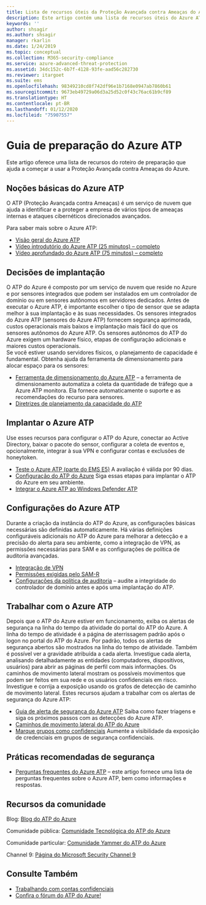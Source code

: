 ```yaml
---
title: Lista de recursos úteis da Proteção Avançada contra Ameaças do Azure | Microsoft Docs
description: Este artigo contém uma lista de recursos úteis do Azure ATP
keywords: ''
author: shsagir
ms.author: shsagir
manager: rkarlin
ms.date: 1/24/2019
ms.topic: conceptual
ms.collection: M365-security-compliance
ms.service: azure-advanced-threat-protection
ms.assetid: 34dc152c-6b7f-4128-93fe-aad56c282730
ms.reviewer: itargoet
ms.suite: ems
ms.openlocfilehash: 98349210cd8f742df96e1b7168e0947ab7860b61
ms.sourcegitcommit: 9673eb49729a06d3a25d52c0f43c76ac61b9cf89
ms.translationtype: HT
ms.contentlocale: pt-BR
ms.lasthandoff: 01/12/2020
ms.locfileid: "75907557"
---
```

# <a name="azure-atp-readiness-guide"></a>Guia de preparação do Azure ATP

Este artigo oferece uma lista de recursos do roteiro de preparação que ajuda a começar a usar a Proteção Avançada contra Ameaças do Azure. 

## <a name="understanding-azure-atp"></a>Noções básicas do Azure ATP

O ATP (Proteção Avançada contra Ameaças) é um serviço de nuvem que ajuda a identificar e a proteger a empresa de vários tipos de ameaças internas e ataques cibernéticos direcionados avançados.
 
Para saber mais sobre o Azure ATP: 
- [Visão geral do Azure ATP](what-is-atp.md)
- [Vídeo introdutório do Azure ATP (25 minutos) – completo](https://www.youtube.com/watch?v=EGY2m8yU_KE)
- [Vídeo aprofundado do Azure ATP (75 minutos) – completo](https://www.youtube.com/watch?v=QXZIfH0wP3Q)

## <a name="deployment-decisions"></a>Decisões de implantação

O ATP do Azure é composto por um serviço de nuvem que reside no Azure e por sensores integrados que podem ser instalados em um controlador de domínio ou em sensores autônomos em servidores dedicados. Antes de executar o Azure ATP, é importante escolher o tipo de sensor que se adapta melhor à sua implantação e às suas necessidades. Os sensores integrados do Azure ATP (sensores do Azure ATP) fornecem segurança aprimorada, custos operacionais mais baixos e implantação mais fácil do que os sensores autônomos do Azure ATP. Os sensores autônomos do ATP do Azure exigem um hardware físico, etapas de configuração adicionais e maiores custos operacionais. <br>Se você estiver usando servidores físicos, o planejamento de capacidade é fundamental. Obtenha ajuda da ferramenta de dimensionamento para alocar espaço para os sensores: 
- [Ferramenta de dimensionamento do Azure ATP](https://aka.ms/aatpsizingtool) – a ferramenta de dimensionamento automatiza a coleta da quantidade de tráfego que a Azure ATP monitora. Ela fornece automaticamente o suporte e as recomendações do recurso para sensores. 
- [Diretrizes de planejamento da capacidade do ATP](atp-capacity-planning.md)

## <a name="deploy-azure-atp"></a>Implantar o Azure ATP

Use esses recursos para configurar o ATP do Azure, conectar ao Active Directory, baixar o pacote do sensor, configurar a coleta de eventos e, opcionalmente, integrar à sua VPN e configurar contas e exclusões de honeytoken. 
- [Teste o Azure ATP (parte do EMS E5)](https://aka.ms/aatptrial) A avaliação é válida por 90 dias.
- [Configuração do ATP do Azure](install-atp-step1.md) Siga essas etapas para implantar o ATP do Azure em seu ambiente.
- [Integrar o Azure ATP ao Windows Defender ATP](integrate-wd-atp.md)

## <a name="azure-atp-settings"></a>Configurações do Azure ATP

Durante a criação da instância do ATP do Azure, as configurações básicas necessárias são definidas automaticamente. Há várias definições configuráveis adicionais no ATP do Azure para melhorar a detecção e a precisão do alerta para seu ambiente, como a integração de VPN, as permissões necessárias para SAM e as configurações de política de auditoria avançadas. 

- [Integração de VPN](install-atp-step6-vpn.md)
- [Permissões exigidas pelo SAM-R](install-atp-step8-samr.md)
- [Configurações da política de auditoria](atp-advanced-audit-policy.md) – audite a integridade do controlador de domínio antes e após uma implantação do ATP. 

## <a name="work-with-azure-atp"></a>Trabalhar com o Azure ATP

Depois que o ATP do Azure estiver em funcionamento, exiba os alertas de segurança na linha do tempo da atividade do portal do ATP do Azure. A linha do tempo de atividade é a página de aterrissagem padrão após o logon no portal do ATP do Azure. Por padrão, todos os alertas de segurança abertos são mostrados na linha do tempo de atividade. Também é possível ver a gravidade atribuída a cada alerta. Investigue cada alerta, analisando detalhadamente as entidades (computadores, dispositivos, usuários) para abrir as páginas de perfil com mais informações. Os caminhos de movimento lateral mostram os possíveis movimentos que podem ser feitos em sua rede e os usuários confidenciais em risco. Investigue e corrija a exposição usando os grafos de detecção de caminho de movimento lateral. Estes recursos ajudam a trabalhar com os alertas de segurança do Azure ATP: 

- [Guia de alerta de segurança do Azure ATP](suspicious-activity-guide.md) Saiba como fazer triagens e siga os próximos passos com as detecções do Azure ATP.
- [Caminhos de movimento lateral do ATP do Azure](use-case-lateral-movement-path.md)
- [Marque grupos como confidenciais](sensitive-accounts.md) Aumente a visibilidade da exposição de credenciais em grupos de segurança confidenciais.

## <a name="security-best-practices"></a>Práticas recomendadas de segurança

- [Perguntas frequentes do Azure ATP](atp-technical-faq.md) – este artigo fornece uma lista de perguntas frequentes sobre o Azure ATP, bem como informações e respostas. 

## <a name="community-resources"></a>Recursos da comunidade

Blog: [Blog do ATP do Azure](https://aka.ms/aatpblog)

Comunidade pública: [Comunidade Tecnológica do ATP do Azure](https://aka.ms/AatpCom)

Comunidade particular: [Comunidade Yammer do ATP do Azure](https://www.yammer.com/azureadvisors/#/threads/inGroup?type=in_group&feedId=9386893&view=all)

Channel 9: [Página do Microsoft Security Channel 9](https://channel9.msdn.com/Shows/Microsoft-Security/)



## <a name="see-also"></a>Consulte Também

- [Trabalhando com contas confidenciais](sensitive-accounts.md)
- [Confira o fórum do ATP do Azure!](https://aka.ms/azureatpcommunity)
